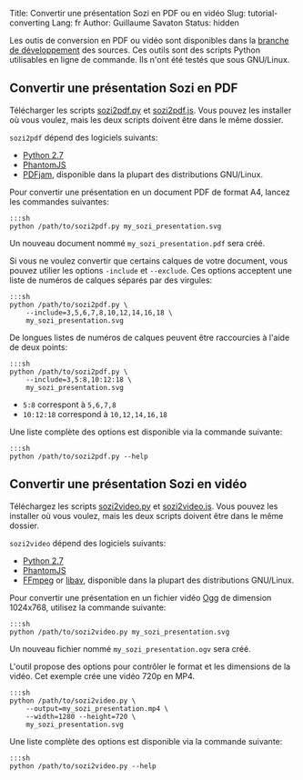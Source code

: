 Title: Convertir une présentation Sozi en PDF ou en vidéo
Slug: tutorial-converting
Lang: fr
Author: Guillaume Savaton
Status: hidden

Les outis de conversion en PDF ou vidéo sont disponibles dans la
[branche de développement](https://github.com/senshu/Sozi/tree/dev/tools)
des sources.
Ces outils sont des scripts Python utilisables en ligne de commande.
Ils n'ont été testés que sous GNU/Linux.

Convertir une présentation Sozi en PDF
--------------------------------------

Télécharger les scripts
[sozi2pdf.py](https://github.com/senshu/Sozi/raw/dev/tools/sozi2pdf/sozi2pdf.py)
et [sozi2pdf.js](https://github.com/senshu/Sozi/raw/dev/tools/sozi2pdf/sozi2pdf.js).
Vous pouvez les installer où vous voulez, mais les deux scripts doivent être dans le même dossier.

``sozi2pdf`` dépend des logiciels suivants:

* [Python 2.7](http://python.org/download/)
* [PhantomJS](http://phantomjs.org/)
* [PDFjam](http://www2.warwick.ac.uk/fac/sci/statistics/staff/academic-research/firth/software/pdfjam), disponible dans la plupart des distributions GNU/Linux.

Pour convertir une présentation en un document PDF de format A4, lancez les commandes suivantes:

    :::sh
    python /path/to/sozi2pdf.py my_sozi_presentation.svg

Un nouveau document nommé ``my_sozi_presentation.pdf`` sera créé.

Si vous ne voulez convertir que certains calques de votre document, vous pouvez utilier les options ``-include`` et ``--exclude``.
Ces options acceptent une liste de numéros de calques séparés par des virgules:

    :::sh
    python /path/to/sozi2pdf.py \
        --include=3,5,6,7,8,10,12,14,16,18 \
        my_sozi_presentation.svg

De longues listes de numéros de calques peuvent être raccourcies à l'aide de deux points:

    :::sh
    python /path/to/sozi2pdf.py \
        --include=3,5:8,10:12:18 \
        my_sozi_presentation.svg

* ``5:8`` correspont à ``5,6,7,8``
* ``10:12:18`` correspond à ``10,12,14,16,18``

Une liste complète des options est disponible via la commande suivante:

    :::sh
    python /path/to/sozi2pdf.py --help

Convertir une présentation Sozi en vidéo
----------------------------------------

Téléchargez les scripts
[sozi2video.py](https://github.com/senshu/Sozi/raw/dev/tools/sozi2video/sozi2video.py)
et [sozi2video.js](https://github.com/senshu/Sozi/raw/dev/tools/sozi2video/sozi2video.js).
Vous pouvez les installer où vous voulez, mais les deux scripts doivent être dans le même dossier.

``sozi2video`` dépend des logiciels suivants:

* [Python 2.7](http://python.org/download/)
* [PhantomJS](http://phantomjs.org/)
* [FFmpeg](http://ffmpeg.org/) or [libav](https://libav.org/), disponible dans la plupart des distributions GNU/Linux.

Pour convertir une présentation en un fichier vidéo [Ogg](https://en.wikipedia.org/wiki/Ogg) de dimension 1024x768,
utilisez la commande suivante:

    :::sh
    python /path/to/sozi2video.py my_sozi_presentation.svg

Un nouveau fichier nommé ``my_sozi_presentation.ogv`` sera créé.

L'outil propose des options pour contrôler le format et les dimensions de la vidéo.
Cet exemple crée une vidéo 720p en MP4.

    :::sh
    python /path/to/sozi2video.py \
        --output=my_sozi_presentation.mp4 \
        --width=1280 --height=720 \
        my_sozi_presentation.svg

Une liste complète des options est disponible via la commande suivante:

    :::sh
    python /path/to/sozi2video.py --help


